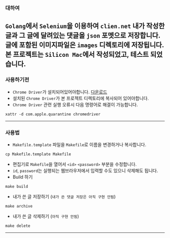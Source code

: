 ### 대하여
`Golang`에서 `Selenium`을 이용하여 `clien.net` 내가 작성한 글과 그 글에 달려있는 댓글을 `json` 포멧으로 저장합니다. 글에 포함된 이미지파일은 `images` 디렉토리에 저장됩니다.
본 프로젝트는 `Silicon Mac`에서 작성되었고, 테스트 되었습니다.
---
### 사용하기전
- `Chrome Driver`가 설치되어있어야합니다. [다운로드](https://chromedriver.chromium.org/downloads)
- 설치된 `Chrome Driver`가 본 프로젝트 디렉토리에 복사되어 있어야합니다.
- `Chrome Driver` 관련 실행 오류시 다음 명령어로 해결이 가능합니다.
```shell
xattr -d com.apple.quarantine chromedriver
```
---
### 사용법
- `Makefile.template` 파일을 `Makefile`로 이름을 변경하거나 복사합니다.
```shell
cp Makefile.template Makefile
```
- 편집기로 `Makefile`을 열어서 `<id>` `<password>` 부분을 수정합니다.
- `id`, `password`는 실행되는 웹브라우저에서 입력할 수도 있으니 삭제해도 됩니다.
- Build 하기
```shell
make build
```
- 내가 쓴 글 저장하기 (`내가 쓴 댓글 저장은 아직 구현 안됨`)
```shell
make archive
```
- 내가 쓴 글 삭제하기 (`아직 구현 안됨`)
```
make delete
```
---
